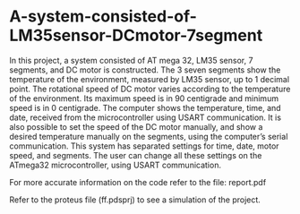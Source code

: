 # A-system-consisted-of-LM35sensor-DCmotor-7segment
In this project, a system consisted of AT mega 32, LM35 sensor, 7 segments, and DC motor is constructed. The 3 seven segments show the temperature of the environment, measured by LM35 sensor, up to 1 decimal point. The rotational speed of DC motor varies according to the temperature of the environment. Its maximum speed is in 90 centigrade and minimum speed is in 0 centigrade. The computer shows the temperature, time, and date, received from the microcontroller using USART communication. It is also possible to set the speed of the DC motor manually, and show a desired temperature manually on the segments, using the computer’s serial communication.   This system has separated settings for time, date, motor speed, and segments. The user can change all these settings on the ATmega32 microcontroller, using USART communication.

For more accurate information on the code refer to the file: report.pdf

Refer to the proteus file (ff.pdsprj) to see a simulation of the project.

